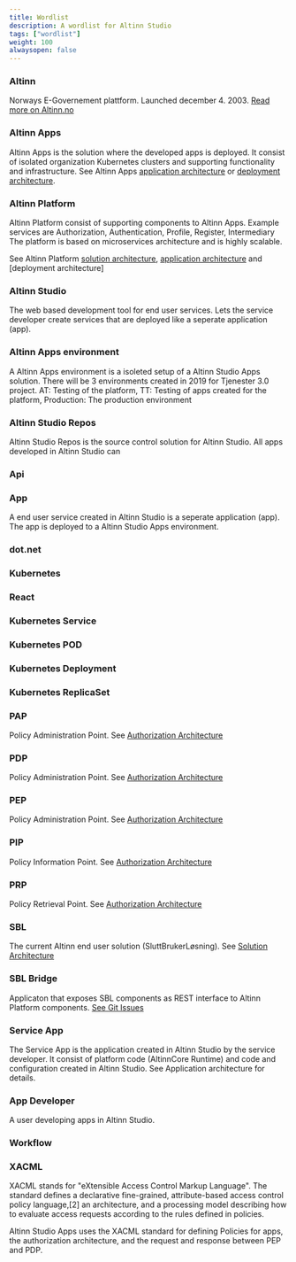 ```yaml
---
title: Wordlist
description: A wordlist for Altinn Studio
tags: ["wordlist"]
weight: 100
alwaysopen: false
---
```


### Altinn
Norways E-Governement plattform. Launched december 4. 2003. 
[Read more on Altinn.no](https://www.altinn.no/en/about-altinn/what-is-altinn/)

### Altinn Apps
Altinn Apps is the solution where the developed apps is deployed.
It consist of isolated organization Kubernetes clusters and supporting functionality and infrastructure.
See Altinn Apps [application architecture](/architecture/application/altinn-apps/) or [deployment architecture](/architecture/deployment/altinn-apps/).

### Altinn Platform
Altinn Platform consist of supporting components to Altinn Apps.
Example services are Authorization, Authentication, Profile, Register, Intermediary
The platform is based on microservices architecture and is highly scalable. 

See Altinn Platform [solution architecture](https://docs.altinn.studio/architecture/solution/altinn-platform/), [application architecture](https://docs.altinn.studio/architecture/application/altinn-platform/)
and [deployment architecture]

### Altinn Studio
The web based development tool for end user services. 
Lets the service developer create services that are deployed like a seperate application (app). 

### Altinn Apps environment
A Altinn Apps environment is a isoleted setup of a Altinn Studio Apps solution. There will be 3 environments created
in 2019 for Tjenester 3.0 project.  AT: Testing of the platform, TT: Testing of apps created for the platform, Production: The production environment

### Altinn Studio Repos
Altinn Studio Repos is the source control solution for Altinn Studio. All apps developed in Altinn Studio can 

### Api

### App
A end user service created in Altinn Studio is a seperate application (app). 
The app is deployed to a Altinn Studio Apps environment.

### dot.net 

### Kubernetes

### React

### Kubernetes Service

### Kubernetes POD

### Kubernetes Deployment

### Kubernetes ReplicaSet

### PAP
Policy Administration Point. See [Authorization Architecture](/architecture/security/authorization/altinn-studio-apps/)

### PDP 
Policy Administration Point. See [Authorization Architecture](/architecture/security/authorization/altinn-studio-apps/)

### PEP
Policy Administration Point. See [Authorization Architecture](/architecture/security/authorization/altinn-studio-apps/)

### PIP
Policy Information Point. See [Authorization Architecture](/architecture/security/authorization/altinn-studio-apps/)

### PRP
Policy Retrieval Point. See [Authorization Architecture](/architecture/security/authorization/altinn-studio-apps/)


### SBL
The current Altinn end user solution (SluttBrukerLøsning). See [Solution Architecture](https://docs.altinn.studio/architecture/solution/) 

### SBL Bridge
Applicaton that exposes SBL components as REST interface to Altinn Platform components. 
[See Git Issues](https://github.com/Altinn/altinn-studio/labels/sbl-bridge)

### Service App
The Service App is the application created in Altinn Studio by the service
developer. It consist of platform code (AltinnCore Runtime) and code and 
configuration created in Altinn Studio. 
See Application architecture for details. 

### App Developer
A user developing apps in Altinn Studio. 


### Workflow


### XACML
XACML stands for "eXtensible Access Control Markup Language". The standard defines a 
declarative fine-grained, attribute-based access control policy language,[2] an architecture, 
and a processing model describing how to evaluate access requests according to the rules defined in policies.

Altinn Studio Apps uses the XACML standard for defining Policies for apps, the authorization architecture, 
and the request and response between PEP and PDP.